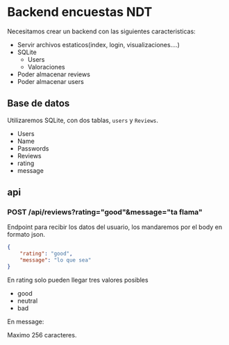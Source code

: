 # Backend encuestas NDT

Necesitamos crear un backend con las siguientes caracteristicas:
- Servir archivos estaticos(index, login, visualizaciones....)
- SQLite
    - Users
    - Valoraciones
- Poder almacenar reviews
- Poder almacenar users


## Base de datos

Utilizaremos SQLite, con dos tablas, `users` y `Reviews`.

- Users
 - Name
 - Passwords
- Reviews
 - rating
 - message

## api

### POST /api/reviews?rating="good"&message="ta flama"

Endpoint para recibir los datos del usuario, los mandaremos por el body en formato json.

```json
{
    "rating": "good",
    "message": "lo que sea"
}
```

En rating solo pueden llegar tres valores posibles

- good
- neutral
- bad

En message:

Maximo 256 caracteres.